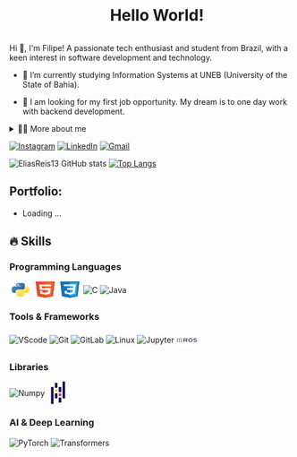 <!--título-->
<div id="user-content-toc">
  <ul align="center">
    <summary><h1 style="display: inline-block">Hello World!</h1></summary>
</div>

<!-- Presentation -->
<p>
  Hi 👋, I'm Filipe! A passionate tech enthusiast and student from Brazil, with a keen interest in software development and technology.

  - 🌱 I’m currently studying Information Systems at UNEB (University of the State of Bahia).

  - 🔭 I am looking for my first job opportunity. My dream is to one day work with backend development.
</p>

<!-- Dropdown -->
<details>
  <summary>👨‍💻 More about me</summary>

  - 💬 I am 22 years old, currently living in Brazil. I am proficient in English, with experience in reading technical documentation and communicating with international teams. I have experience with C, Python, Java, NLP (Natural Language Processing), Artificial Intelligence (and ROS2 (Robot Operating System).
    
  - 📚 I am also a member of the Center for Research in Computer Architecture, Intelligent Systems, and Robotics (ACSO) at UNEB (University of the State of Bahia), where I conduct research on the application of artificial intelligence (AI) in robotics as part of the RoboCup@Home league through a scientific initiation program.
    
  - ⚡ I enjoy reading, whether it's a good book, manga, or comics, as well as watching movies, playing games, and exploring robotics! I believe that our personal interests contribute to a more refined perception of things and problem-solving.
</details>

<!-- Links -->
[![Instagram](https://img.shields.io/badge/Instagram-E4405F?style=for-the-badge&logo=instagram&logoColor=white)](https://www.instagram.com/eliasreis017/)
[![LinkedIn](https://img.shields.io/badge/LinkedIn-0077B5?style=for-the-badge&logo=linkedin&logoColor=white)](https://www.linkedin.com/in/elias-reis-/)
[![Gmail](https://img.shields.io/badge/Email-D14836?style=for-the-badge&logo=gmail&logoColor=white)](mailto:seuemail@gmail.com)
<!-- [![Gmail](https://img.shields.io/badge/Gmail-D14836?style=for-the-badge&logo=gmail&logoColor=white)](--) -->

<!-- GithubStats -->
![EliasReis13 GitHub stats](https://github-readme-stats.vercel.app/api?username=EliasReis13&show_icons=true&theme=midnight-purple)
[![Top Langs](https://github-readme-stats.vercel.app/api/top-langs/?username=EliasReis13&layout=compact&theme=midnight-purple)](https://github.com/anuraghazra/github-readme-stats)

<!-- Portfolio -->
## Portfolio:
- Loading ...

## 🔥 Skills
<!-- Skills: Programming Languages -->
  <div style="flex-basis: 48%;">
    <h3>Programming Languages</h3>
    <img align="center" alt="Python" height="30" width="40" src="https://raw.githubusercontent.com/devicons/devicon/master/icons/python/python-original.svg"/>
    <img align="center" alt="HTML" height="30" width="40" src="https://raw.githubusercontent.com/devicons/devicon/master/icons/html5/html5-original.svg"/>
    <img align="center" alt="CSS" height="30" width="40" src="https://raw.githubusercontent.com/devicons/devicon/master/icons/css3/css3-original.svg"/>
    <img align="center" alt="C" height="30" width="40" src="https://cdn.jsdelivr.net/gh/devicons/devicon/icons/c/c-original.svg"/>
    <img align="center" alt="Java" height="30" width="40" src="https://cdn.jsdelivr.net/gh/devicons/devicon/icons/java/java-original.svg"/>
  </div>
  
  <!-- Skills: Tools & Frameworks -->
  <div style="flex-basis: 48%;">
    <h3>Tools & Frameworks</h3>
    <img align="center" alt="VScode" height="30" width="40" src="https://cdn.jsdelivr.net/gh/devicons/devicon/icons/vscode/vscode-original.svg"/>
    <img align="center" alt="Git" height="30" width="40" src="https://cdn.jsdelivr.net/gh/devicons/devicon/icons/git/git-original.svg"/>
    <img align="center" alt="GitLab" height="30" width="40" src="https://cdn.jsdelivr.net/gh/devicons/devicon/icons/gitlab/gitlab-original.svg"/>
    <img align="center" alt="Linux" height="30" width="40" src="https://cdn.jsdelivr.net/gh/devicons/devicon/icons/linux/linux-original.svg"/>
    <img align="center" alt="Jupyter" height="30" width="40" src="https://cdn.jsdelivr.net/gh/devicons/devicon/icons/jupyter/jupyter-original.svg"/>
    <img align="center" alt="ROS" height="30" width="40" src="https://raw.githubusercontent.com/devicons/devicon/master/icons/ros/ros-original-wordmark.svg"/>

  </div>
  
  <!-- Skills: Libraries -->
  <div style="flex-basis: 48%;">
    <h3>Libraries</h3>
    <img align="center" alt="Numpy" height="30" width="40" src="https://cdn.jsdelivr.net/gh/devicons/devicon/icons/numpy/numpy-original.svg"/>
    <img align="center" alt="Pandas" src="https://raw.githubusercontent.com/devicons/devicon/2ae2a900d2f041da66e950e4d48052658d850630/icons/pandas/pandas-original.svg" alt="pandas" width="40" height="40"/>
    
  </div>

  <!-- Skills: AI & Deep Learning -->
  <div style="flex-basis: 48%;">
    <h3>AI & Deep Learning</h3>
    <img align="center" alt="PyTorch" height="30" width="40" src="https://cdn.jsdelivr.net/gh/devicons/devicon/icons/pytorch/pytorch-original.svg"/>
    <img align="center" alt="Transformers" height="30" width="40" src="https://huggingface.co/datasets/huggingface/brand-assets/resolve/main/hf-logo.svg"/>
  </div>
